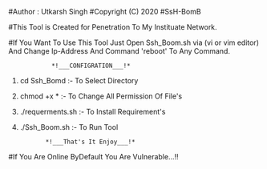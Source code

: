 #Author : Utkarsh Singh
#Copyright (C) 2020
#SsH-BomB

#This Tool is Created for Penetration To My Instituate Network.

#If You Want To Use This Tool Just Open Ssh_Boom.sh via (vi or vim editor) And Change Ip-Address And Command 'reboot' To Any Command.

    			*!___CONFIGRATION___!*

1. cd Ssh_Bomd :- To Select Directory

2. chmod +x *  :- To Change All Permission Of File's

3. ./requerments.sh :- To Install Requirement's

4. ./Ssh_Boom.sh :- To Run Tool

		      *!___That's It Enjoy___!*
		      
#If You Are Online ByDefault You Are Vulnerable...!!         
